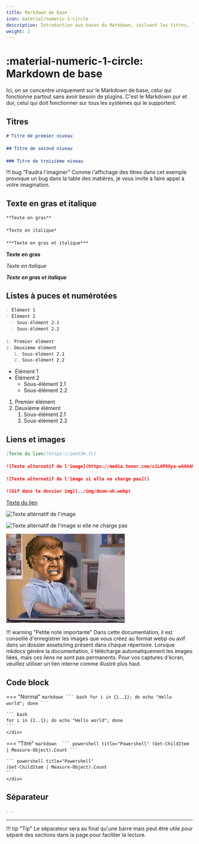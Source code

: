 ```yaml
---
title: Markdown de base
icon: material/numeric-1-circle
description: Introduction aux bases du Markdown, incluant les titres, le texte en gras et italique, ainsi que les listes à puces et numérotées, sans nécessiter de plugins.
weight: 2
---
```


# :material-numeric-1-circle: Markdown de base
Ici, on se concentre uniquement sur le Markdown de base, celui qui fonctionne partout sans avoir besoin de plugins. C'est le Markdown pur et dur, celui qui doit fonctionner sur tous les systèmes qui le supportent.

## Titres 
```markdown
# Titre de premier niveau

## Titre de second niveau

### Titre de troisième niveau
```
<div class="result" markdown>

!!! bug "Faudra l'imaginer"
    Comme l'affichage des titres dans cet exemple provoque un bug dans la table des matières, je vous invite à faire appel à votre imagination.
</div>

## Texte en gras et italique
```markdown
**Texte en gras**

*Texte en italique*

***Texte en gras et italique***
```
<div class="result" markdown>

**Texte en gras**

*Texte en italique*

***Texte en gras et italique***
</div>


## Listes à puces et numérotées
```markdown
- Élément 1
- Élément 2
  - Sous-élément 2.1
  - Sous-élément 2.2

1. Premier élément
2. Deuxième élément
   1. Sous-élément 2.1
   2. Sous-élément 2.2
```
<div class="result" markdown>

- Élément 1
- Élément 2
    - Sous-élément 2.1
    - Sous-élément 2.2

1. Premier élément
2. Deuxième élément
    1. Sous-élément 2.1
    2. Sous-élément 2.2
</div>

## Liens et images
```markdown
[Texte du lien](https://imot3k.fr)

![Texte alternatif de l'image](https://media.tenor.com/s1LAPOXya-wAAAAM/internet-bravo.gif)

![Texte alternatif de l'image si elle ne charge pas]()

![Gif dans le dossier img](../img/doom-ok.webp)
```
<div class="result" markdown>

[Texte du lien](https://imot3k.fr)

![Texte alternatif de l'image](https://media.tenor.com/s1LAPOXya-wAAAAM/internet-bravo.gif)

![Texte alternatif de l'image si elle ne charge pas]()

![Gif dans le dossier img](../img/doom-ok.webp)

!!! warning "Petite note importante"
    Dans cette documentation, il est conseillé d'enregistrer les images que vous créez au format webp ou avif dans un dossier assets/img présent dans chaque répertoire. Lorsque mkdocs génère la documentation, il télécharge automatiquement les images liées, mais ces liens ne sont pas permanents. Pour vos captures d'écran, veuillez utiliser un lien interne comme illustré plus haut.

</div>

## Code block
=== "Normal"
    ````markdown
    ``` bash
    for i in {1..1}; do echo "Hello world"; done
    ```
    ````
    <div class="result" markdown>

    ``` bash
    for i in {1..1}; do echo "Hello world"; done
    ```
    </div>

=== "Titré"
    ````markdown 
    ``` powershell title="Powershell"
    (Get-ChildItem | Measure-Object).Count
    ```
    ````
    <div class="result" markdown>

    ``` powershell title="Powershell"
    (Get-ChildItem | Measure-Object).Count
    ```
    </div>

## Séparateur
```markdown
---
```
<div class="result" markdown>

---

!!! tip "Tip"
    Le séparateur sera au final qu'une barre mais peut être utile pour séparé des sections dans la page pour faciliter la lecture.
</div>